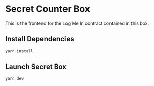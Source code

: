 # Secret Counter Box

This is the frontend for the Log Me In contract contained in this box.

## Install Dependencies

```
yarn install
```

## Launch Secret Box

```
yarn dev
```

